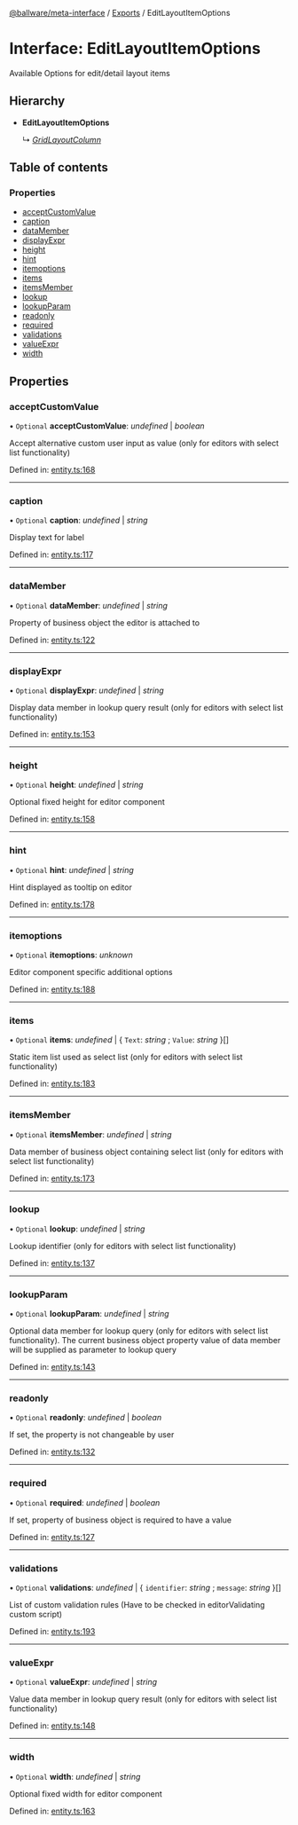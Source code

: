 [@ballware/meta-interface](../README.md) / [Exports](../modules.md) / EditLayoutItemOptions

# Interface: EditLayoutItemOptions

Available Options for edit/detail layout items

## Hierarchy

* **EditLayoutItemOptions**

  ↳ [*GridLayoutColumn*](gridlayoutcolumn.md)

## Table of contents

### Properties

- [acceptCustomValue](editlayoutitemoptions.md#acceptcustomvalue)
- [caption](editlayoutitemoptions.md#caption)
- [dataMember](editlayoutitemoptions.md#datamember)
- [displayExpr](editlayoutitemoptions.md#displayexpr)
- [height](editlayoutitemoptions.md#height)
- [hint](editlayoutitemoptions.md#hint)
- [itemoptions](editlayoutitemoptions.md#itemoptions)
- [items](editlayoutitemoptions.md#items)
- [itemsMember](editlayoutitemoptions.md#itemsmember)
- [lookup](editlayoutitemoptions.md#lookup)
- [lookupParam](editlayoutitemoptions.md#lookupparam)
- [readonly](editlayoutitemoptions.md#readonly)
- [required](editlayoutitemoptions.md#required)
- [validations](editlayoutitemoptions.md#validations)
- [valueExpr](editlayoutitemoptions.md#valueexpr)
- [width](editlayoutitemoptions.md#width)

## Properties

### acceptCustomValue

• `Optional` **acceptCustomValue**: *undefined* \| *boolean*

Accept alternative custom user input as value (only for editors with select list functionality)

Defined in: [entity.ts:168](https://github.com/frankball/ballware-meta-interface/blob/6b9dc3f/src/entity.ts#L168)

___

### caption

• `Optional` **caption**: *undefined* \| *string*

Display text for label

Defined in: [entity.ts:117](https://github.com/frankball/ballware-meta-interface/blob/6b9dc3f/src/entity.ts#L117)

___

### dataMember

• `Optional` **dataMember**: *undefined* \| *string*

Property of business object the editor is attached to

Defined in: [entity.ts:122](https://github.com/frankball/ballware-meta-interface/blob/6b9dc3f/src/entity.ts#L122)

___

### displayExpr

• `Optional` **displayExpr**: *undefined* \| *string*

Display data member in lookup query result (only for editors with select list functionality)

Defined in: [entity.ts:153](https://github.com/frankball/ballware-meta-interface/blob/6b9dc3f/src/entity.ts#L153)

___

### height

• `Optional` **height**: *undefined* \| *string*

Optional fixed height for editor component

Defined in: [entity.ts:158](https://github.com/frankball/ballware-meta-interface/blob/6b9dc3f/src/entity.ts#L158)

___

### hint

• `Optional` **hint**: *undefined* \| *string*

Hint displayed as tooltip on editor

Defined in: [entity.ts:178](https://github.com/frankball/ballware-meta-interface/blob/6b9dc3f/src/entity.ts#L178)

___

### itemoptions

• `Optional` **itemoptions**: *unknown*

Editor component specific additional options

Defined in: [entity.ts:188](https://github.com/frankball/ballware-meta-interface/blob/6b9dc3f/src/entity.ts#L188)

___

### items

• `Optional` **items**: *undefined* \| { `Text`: *string* ; `Value`: *string*  }[]

Static item list used as select list (only for editors with select list functionality)

Defined in: [entity.ts:183](https://github.com/frankball/ballware-meta-interface/blob/6b9dc3f/src/entity.ts#L183)

___

### itemsMember

• `Optional` **itemsMember**: *undefined* \| *string*

Data member of business object containing select list (only for editors with select list functionality)

Defined in: [entity.ts:173](https://github.com/frankball/ballware-meta-interface/blob/6b9dc3f/src/entity.ts#L173)

___

### lookup

• `Optional` **lookup**: *undefined* \| *string*

Lookup identifier (only for editors with select list functionality)

Defined in: [entity.ts:137](https://github.com/frankball/ballware-meta-interface/blob/6b9dc3f/src/entity.ts#L137)

___

### lookupParam

• `Optional` **lookupParam**: *undefined* \| *string*

Optional data member for lookup query (only for editors with select list functionality).
The current business object property value of data member will be supplied as parameter to lookup query

Defined in: [entity.ts:143](https://github.com/frankball/ballware-meta-interface/blob/6b9dc3f/src/entity.ts#L143)

___

### readonly

• `Optional` **readonly**: *undefined* \| *boolean*

If set, the property is not changeable by user

Defined in: [entity.ts:132](https://github.com/frankball/ballware-meta-interface/blob/6b9dc3f/src/entity.ts#L132)

___

### required

• `Optional` **required**: *undefined* \| *boolean*

If set, property of business object is required to have a value

Defined in: [entity.ts:127](https://github.com/frankball/ballware-meta-interface/blob/6b9dc3f/src/entity.ts#L127)

___

### validations

• `Optional` **validations**: *undefined* \| { `identifier`: *string* ; `message`: *string*  }[]

List of custom validation rules (Have to be checked in editorValidating custom script)

Defined in: [entity.ts:193](https://github.com/frankball/ballware-meta-interface/blob/6b9dc3f/src/entity.ts#L193)

___

### valueExpr

• `Optional` **valueExpr**: *undefined* \| *string*

Value data member in lookup query result (only for editors with select list functionality)

Defined in: [entity.ts:148](https://github.com/frankball/ballware-meta-interface/blob/6b9dc3f/src/entity.ts#L148)

___

### width

• `Optional` **width**: *undefined* \| *string*

Optional fixed width for editor component

Defined in: [entity.ts:163](https://github.com/frankball/ballware-meta-interface/blob/6b9dc3f/src/entity.ts#L163)
